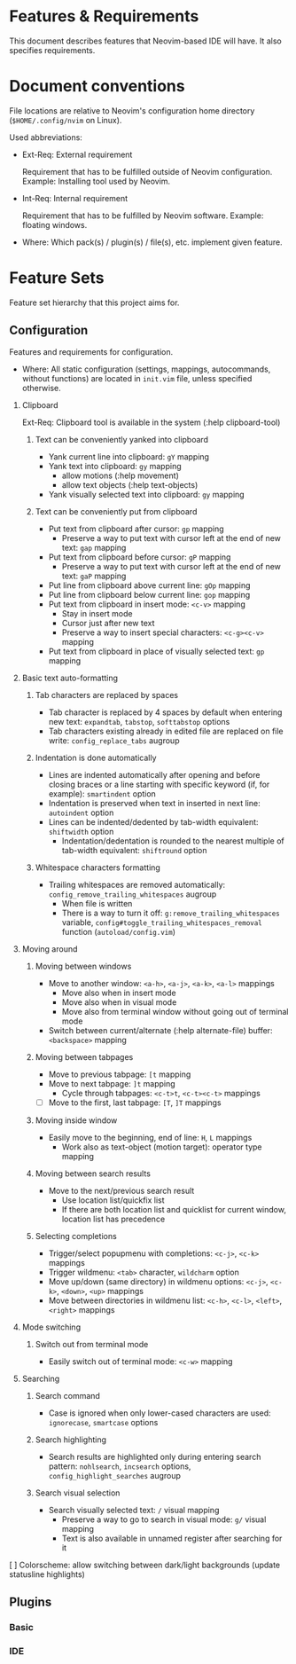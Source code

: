 # Features & Requirements

This document describes features that Neovim-based IDE will have. It also
specifies requirements.

# Document conventions

File locations are relative to Neovim's configuration home directory
(`$HOME/.config/nvim` on Linux).

Used abbreviations:
- Ext-Req: External requirement

  Requirement that has to be fulfilled outside of Neovim configuration.
  Example: Installing tool used by Neovim.

- Int-Req: Internal requirement

  Requirement that has to be fulfilled by Neovim software. Example: floating
  windows.

- Where: Which pack(s) / plugin(s) / file(s), etc. implement given feature.

# Feature Sets

Feature set hierarchy that this project aims for.

## Configuration

Features and requirements for configuration.

- Where: All static configuration (settings, mappings, autocommands, without
functions) are located in `init.vim` file, unless specified otherwise.

1.  Clipboard

    Ext-Req: Clipboard tool is available in the system (:help clipboard-tool)

    1.  Text can be conveniently yanked into clipboard

        - Yank current line into clipboard: `gY` mapping
        - Yank text into clipboard: `gy` mapping
          - allow motions (:help movement)
          - allow text objects (:help text-objects)
        - Yank visually selected text into clipboard: `gy` mapping

    2.  Text can be conveniently put from clipboard

        - Put text from clipboard after cursor: `gp` mapping
          - Preserve a way to put text with cursor left at the end of new text:
            `gap` mapping
        - Put text from clipboard before cursor: `gP` mapping
          - Preserve a way to put text with cursor left at the end of new text:
            `gaP` mapping
        - Put line from clipboard above current line: `gOp` mapping
        - Put line from clipboard below current line: `gop` mapping
        - Put text from clipboard in insert mode: `<c-v>` mapping
          - Stay in insert mode
          - Cursor just after new text
          - Preserve a way to insert special characters: `<c-g><c-v>` mapping
        - Put text from clipboard in place of visually selected text: `gp`
          mapping

2.  Basic text auto-formatting

    1.  Tab characters are replaced by spaces

        - Tab character is replaced by 4 spaces by default when entering new
          text: `expandtab`, `tabstop`, `softtabstop` options
        - Tab characters existing already in edited file are replaced on file
          write: `config_replace_tabs` augroup

    2.  Indentation is done automatically

        - Lines are indented automatically after opening and before closing
          braces or a line starting with specific keyword (if, for example):
          `smartindent` option
        - Indentation is preserved when text in inserted in next line:
          `autoindent` option
        - Lines can be indented/dedented by tab-width equivalent: `shiftwidth`
          option
          - Indentation/dedentation is rounded to the nearest multiple of
            tab-width equivalent: `shiftround` option

    3.  Whitespace characters formatting

        - Trailing whitespaces are removed automatically:
          `config_remove_trailing_whitespaces` augroup
          - When file is written
          - There is a way to turn it off: `g:remove_trailing_whitespaces`
            variable, `config#toggle_trailing_whitespaces_removal` function
            (`autoload/config.vim`)

3.  Moving around

    1.  Moving between windows

        - Move to another window: `<a-h>`, `<a-j>`, `<a-k>`, `<a-l>` mappings
          - Move also when in insert mode
          - Move also when in visual mode
          - Move also from terminal window without going out of terminal mode
        - Switch between current/alternate (:help alternate-file) buffer:
          `<backspace>` mapping

    2.  Moving between tabpages

        - Move to previous tabpage: `[t` mapping
        - Move to next tabpage: `]t` mapping
          - Cycle through tabpages: `<c-t>t`, `<c-t><c-t>` mappings
        - [ ] Move to the first, last tabpage: `[T`, `]T` mappings

    3.  Moving inside window

        - Easily move to the beginning, end of line: `H`, `L` mappings
          - Work also as text-object (motion target): operator type mapping

    4.  Moving between search results

        - Move to the next/previous search result
          - Use location list/quickfix list
          - If there are both location list and quicklist for current window,
            location list has precedence

    5.  Selecting completions

        - Trigger/select popupmenu with completions: `<c-j>`, `<c-k>` mappings
        - Trigger wildmenu: `<tab>` character, `wildcharm` option
        - Move up/down (same directory) in wildmenu options: `<c-j>`, `<c-k>`,
          `<down>`, `<up>` mappings
        - Move between directories in wildmenu list: `<c-h>`, `<c-l>`, `<left>`,
          `<right>` mappings

4.  Mode switching

    1.  Switch out from terminal mode

        - Easily switch out of terminal mode: `<c-w>` mapping

5.  Searching

    1.  Search command

        - Case is ignored when only lower-cased characters are used:
          `ignorecase`, `smartcase` options

    2.  Search highlighting

        - Search results are highlighted only during entering search pattern:
          `nohlsearch`, `incsearch` options, `config_highlight_searches` augroup

    3.  Search visual selection

        - Search visually selected text: `/` visual mapping
          - Preserve a way to go to search in visual mode: `g/` visual mapping
          - Text is also available in unnamed register after searching for it

[ ] Colorscheme: allow switching between dark/light backgrounds (update
statusline highlights)

## Plugins

### Basic

### IDE

<!-- vim:set textwidth=80 sts=2 ts=2 sw=2 fdm=indent: -->
